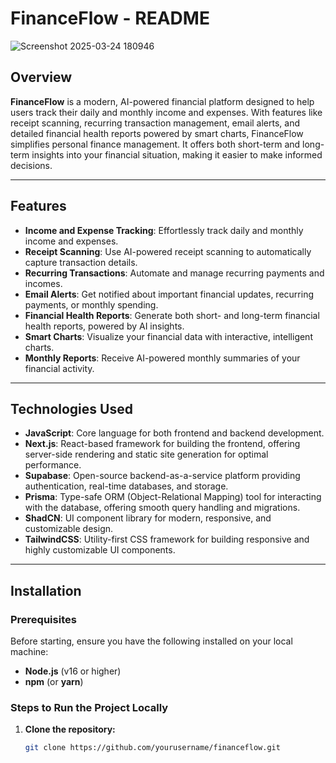 # FinanceFlow - README
![Screenshot 2025-03-24 180946](https://github.com/user-attachments/assets/20ec7c2e-2dc8-43e5-b67e-7d0dab4731bd)
## Overview

**FinanceFlow** is a modern, AI-powered financial platform designed to help users track their daily and monthly income and expenses. With features like receipt scanning, recurring transaction management, email alerts, and detailed financial health reports powered by smart charts, FinanceFlow simplifies personal finance management. It offers both short-term and long-term insights into your financial situation, making it easier to make informed decisions.

---

## Features

- **Income and Expense Tracking**: Effortlessly track daily and monthly income and expenses.
- **Receipt Scanning**: Use AI-powered receipt scanning to automatically capture transaction details.
- **Recurring Transactions**: Automate and manage recurring payments and incomes.
- **Email Alerts**: Get notified about important financial updates, recurring payments, or monthly spending.
- **Financial Health Reports**: Generate both short- and long-term financial health reports, powered by AI insights.
- **Smart Charts**: Visualize your financial data with interactive, intelligent charts.
- **Monthly Reports**: Receive AI-powered monthly summaries of your financial activity.

---

## Technologies Used

- **JavaScript**: Core language for both frontend and backend development.
- **Next.js**: React-based framework for building the frontend, offering server-side rendering and static site generation for optimal performance.
- **Supabase**: Open-source backend-as-a-service platform providing authentication, real-time databases, and storage.
- **Prisma**: Type-safe ORM (Object-Relational Mapping) tool for interacting with the database, offering smooth query handling and migrations.
- **ShadCN**: UI component library for modern, responsive, and customizable design.
- **TailwindCSS**: Utility-first CSS framework for building responsive and highly customizable UI components.

---

## Installation

### Prerequisites

Before starting, ensure you have the following installed on your local machine:

- **Node.js** (v16 or higher)
- **npm** (or **yarn**)

### Steps to Run the Project Locally

1. **Clone the repository:**

   ```bash
   git clone https://github.com/yourusername/financeflow.git
